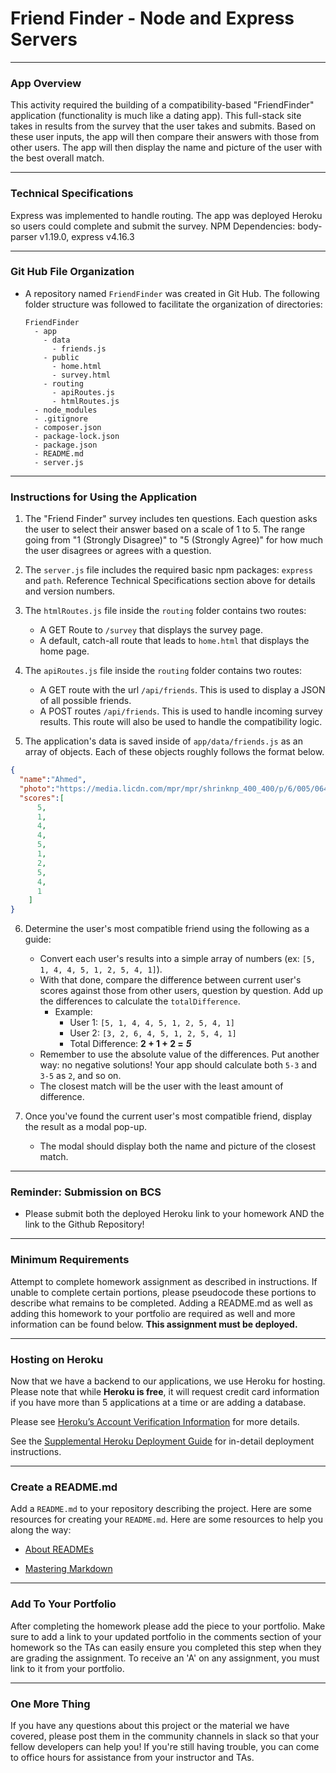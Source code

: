 # Friend Finder - Node and Express Servers

- - -
### App Overview
This activity required the building of a compatibility-based "FriendFinder" application (functionality is much like a dating app). This full-stack site takes in results from the survey that the user takes and submits. Based on these user inputs, the app will then compare their answers with those from other users. The app will then display the name and picture of the user with the best overall match.

- - -
### Technical Specifications
Express was implemented to handle routing. The app was deployed Heroku so users could complete and submit the survey.
NPM Dependencies:
  body-parser v1.19.0,
  express v4.16.3

- - -
### Git Hub File Organization
* A repository named `FriendFinder` was created in Git Hub. The following folder structure was followed to facilitate the organization of directories:

  ```
  FriendFinder
    - app
      - data
        - friends.js
      - public
        - home.html
        - survey.html
      - routing
        - apiRoutes.js
        - htmlRoutes.js
    - node_modules
    - .gitignore
    - composer.json
    - package-lock.json
    - package.json
    - README.md
    - server.js
  ```

- - -
### Instructions for Using the Application
1. The "Friend Finder" survey includes ten questions. Each question asks the user to select their answer based on a scale of 1 to 5. The range going from "1 (Strongly  Disagree)" to "5 (Strongly Agree)" for how much the user disagrees or agrees with a question.

2. The `server.js` file includes the required basic npm packages: `express` and `path`. Reference Technical Specifications section above for details and version numbers.

3. The `htmlRoutes.js` file inside the `routing` folder contains two routes:

   * A GET Route to `/survey` that displays the survey page.
   * A default, catch-all route that leads to `home.html` that displays the home page.

4. The `apiRoutes.js` file inside the `routing` folder contains two routes:

   * A GET route with the url `/api/friends`. This is used to display a JSON of all possible friends.
   * A POST routes `/api/friends`. This is used to handle incoming survey results. This route will also be used to handle the compatibility logic.

5. The application's data is saved inside of `app/data/friends.js` as an array of objects. Each of these objects roughly follows the format below.

```json
{
  "name":"Ahmed",
  "photo":"https://media.licdn.com/mpr/mpr/shrinknp_400_400/p/6/005/064/1bd/3435aa3.jpg",
  "scores":[
      5,
      1,
      4,
      4,
      5,
      1,
      2,
      5,
      4,
      1
    ]
}
```

6. Determine the user's most compatible friend using the following as a guide:

   * Convert each user's results into a simple array of numbers (ex: `[5, 1, 4, 4, 5, 1, 2, 5, 4, 1]`).
   * With that done, compare the difference between current user's scores against those from other users, question by question. Add up the differences to calculate the `totalDifference`.
     * Example:
       * User 1: `[5, 1, 4, 4, 5, 1, 2, 5, 4, 1]`
       * User 2: `[3, 2, 6, 4, 5, 1, 2, 5, 4, 1]`
       * Total Difference: **2 + 1 + 2 =** **_5_**
   * Remember to use the absolute value of the differences. Put another way: no negative solutions! Your app should calculate both `5-3` and `3-5` as `2`, and so on.
   * The closest match will be the user with the least amount of difference.

7. Once you've found the current user's most compatible friend, display the result as a modal pop-up.
   * The modal should display both the name and picture of the closest match.


- - -
### Reminder: Submission on BCS

* Please submit both the deployed Heroku link to your homework AND the link to the Github Repository!

- - -
### Minimum Requirements

Attempt to complete homework assignment as described in instructions. If unable to complete certain portions, please pseudocode these portions to describe what remains to be completed. Adding a README.md as well as adding this homework to your portfolio are required as well and more information can be found below. **This assignment must be deployed.**

- - -
### Hosting on Heroku

Now that we have a backend to our applications, we use Heroku for hosting. Please note that while **Heroku is free**, it will request credit card information if you have more than 5 applications at a time or are adding a database.

Please see [Heroku’s Account Verification Information](https://devcenter.heroku.com/articles/account-verification) for more details.

See the [Supplemental Heroku Deployment Guide](../../03-Supplemental/HerokuGuide.md) for in-detail deployment instructions.

- - -
### Create a README.md

Add a `README.md` to your repository describing the project. Here are some resources for creating your `README.md`. Here are some resources to help you along the way:

* [About READMEs](https://help.github.com/articles/about-readmes/)

* [Mastering Markdown](https://guides.github.com/features/mastering-markdown/)

- - -
### Add To Your Portfolio

After completing the homework please add the piece to your portfolio. Make sure to add a link to your updated portfolio in the comments section of your homework so the TAs can easily ensure you completed this step when they are grading the assignment. To receive an 'A' on any assignment, you must link to it from your portfolio.

- - -
### One More Thing

If you have any questions about this project or the material we have covered, please post them in the community channels in slack so that your fellow developers can help you! If you're still having trouble, you can come to office hours for assistance from your instructor and TAs.

